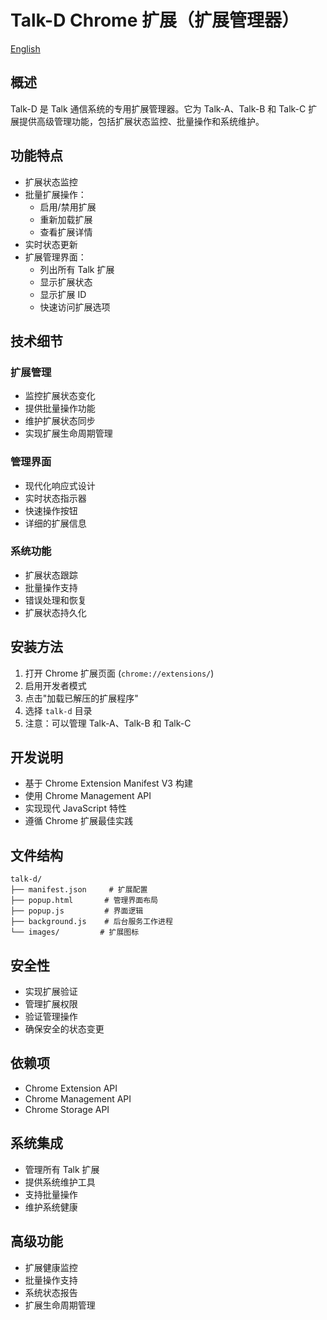 # Talk-D Chrome 扩展（扩展管理器）

[English](README.md)

## 概述
Talk-D 是 Talk 通信系统的专用扩展管理器。它为 Talk-A、Talk-B 和 Talk-C 扩展提供高级管理功能，包括扩展状态监控、批量操作和系统维护。

## 功能特点
- 扩展状态监控
- 批量扩展操作：
  - 启用/禁用扩展
  - 重新加载扩展
  - 查看扩展详情
- 实时状态更新
- 扩展管理界面：
  - 列出所有 Talk 扩展
  - 显示扩展状态
  - 显示扩展 ID
  - 快速访问扩展选项

## 技术细节

### 扩展管理
- 监控扩展状态变化
- 提供批量操作功能
- 维护扩展状态同步
- 实现扩展生命周期管理

### 管理界面
- 现代化响应式设计
- 实时状态指示器
- 快速操作按钮
- 详细的扩展信息

### 系统功能
- 扩展状态跟踪
- 批量操作支持
- 错误处理和恢复
- 扩展状态持久化

## 安装方法
1. 打开 Chrome 扩展页面 (`chrome://extensions/`)
2. 启用开发者模式
3. 点击"加载已解压的扩展程序"
4. 选择 `talk-d` 目录
5. 注意：可以管理 Talk-A、Talk-B 和 Talk-C

## 开发说明
- 基于 Chrome Extension Manifest V3 构建
- 使用 Chrome Management API
- 实现现代 JavaScript 特性
- 遵循 Chrome 扩展最佳实践

## 文件结构
```
talk-d/
├── manifest.json     # 扩展配置
├── popup.html       # 管理界面布局
├── popup.js         # 界面逻辑
├── background.js    # 后台服务工作进程
└── images/         # 扩展图标
```

## 安全性
- 实现扩展验证
- 管理扩展权限
- 验证管理操作
- 确保安全的状态变更

## 依赖项
- Chrome Extension API
- Chrome Management API
- Chrome Storage API

## 系统集成
- 管理所有 Talk 扩展
- 提供系统维护工具
- 支持批量操作
- 维护系统健康

## 高级功能
- 扩展健康监控
- 批量操作支持
- 系统状态报告
- 扩展生命周期管理 
